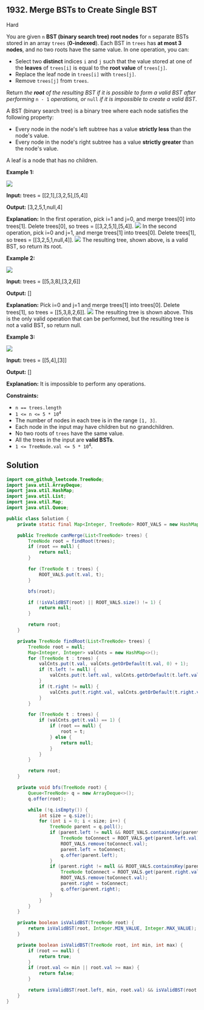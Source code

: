 ## 1932\. Merge BSTs to Create Single BST

Hard

You are given `n` **BST (binary search tree) root nodes** for `n` separate BSTs stored in an array `trees` (**0-indexed**). Each BST in `trees` has **at most 3 nodes**, and no two roots have the same value. In one operation, you can:

*   Select two **distinct** indices `i` and `j` such that the value stored at one of the **leaves** of `trees[i]` is equal to the **root value** of `trees[j]`.
*   Replace the leaf node in `trees[i]` with `trees[j]`.
*   Remove `trees[j]` from `trees`.

Return _the **root** of the resulting BST if it is possible to form a valid BST after performing_ `n - 1` _operations, or_ `null` _if it is impossible to create a valid BST_.

A BST (binary search tree) is a binary tree where each node satisfies the following property:

*   Every node in the node's left subtree has a value **strictly less** than the node's value.
*   Every node in the node's right subtree has a value **strictly greater** than the node's value.

A leaf is a node that has no children.

**Example 1:**

![](https://assets.leetcode.com/uploads/2021/06/08/d1.png)

**Input:** trees = \[\[2,1],[3,2,5],[5,4]]

**Output:** [3,2,5,1,null,4]

**Explanation:** In the first operation, pick i=1 and j=0, and merge trees[0] into trees[1]. Delete trees[0], so trees = \[\[3,2,5,1],[5,4]]. ![](https://assets.leetcode.com/uploads/2021/06/24/diagram.png) In the second operation, pick i=0 and j=1, and merge trees[1] into trees[0]. Delete trees[1], so trees = \[\[3,2,5,1,null,4]]. ![](https://assets.leetcode.com/uploads/2021/06/24/diagram-2.png) The resulting tree, shown above, is a valid BST, so return its root.

**Example 2:**

![](https://assets.leetcode.com/uploads/2021/06/08/d2.png)

**Input:** trees = \[\[5,3,8],[3,2,6]]

**Output:** []

**Explanation:** Pick i=0 and j=1 and merge trees[1] into trees[0]. Delete trees[1], so trees = \[\[5,3,8,2,6]]. ![](https://assets.leetcode.com/uploads/2021/06/24/diagram-3.png) The resulting tree is shown above. This is the only valid operation that can be performed, but the resulting tree is not a valid BST, so return null.

**Example 3:**

![](https://assets.leetcode.com/uploads/2021/06/08/d3.png)

**Input:** trees = \[\[5,4],[3]]

**Output:** []

**Explanation:** It is impossible to perform any operations.

**Constraints:**

*   `n == trees.length`
*   <code>1 <= n <= 5 * 10<sup>4</sup></code>
*   The number of nodes in each tree is in the range `[1, 3]`.
*   Each node in the input may have children but no grandchildren.
*   No two roots of `trees` have the same value.
*   All the trees in the input are **valid BSTs**.
*   <code>1 <= TreeNode.val <= 5 * 10<sup>4</sup></code>.

## Solution

```java
import com_github_leetcode.TreeNode;
import java.util.ArrayDeque;
import java.util.HashMap;
import java.util.List;
import java.util.Map;
import java.util.Queue;

public class Solution {
    private static final Map<Integer, TreeNode> ROOT_VALS = new HashMap<>();

    public TreeNode canMerge(List<TreeNode> trees) {
        TreeNode root = findRoot(trees);
        if (root == null) {
            return null;
        }

        for (TreeNode t : trees) {
            ROOT_VALS.put(t.val, t);
        }

        bfs(root);

        if (!isValidBST(root) || ROOT_VALS.size() != 1) {
            return null;
        }

        return root;
    }

    private TreeNode findRoot(List<TreeNode> trees) {
        TreeNode root = null;
        Map<Integer, Integer> valCnts = new HashMap<>();
        for (TreeNode t : trees) {
            valCnts.put(t.val, valCnts.getOrDefault(t.val, 0) + 1);
            if (t.left != null) {
                valCnts.put(t.left.val, valCnts.getOrDefault(t.left.val, 0) + 1);
            }
            if (t.right != null) {
                valCnts.put(t.right.val, valCnts.getOrDefault(t.right.val, 0) + 1);
            }
        }

        for (TreeNode t : trees) {
            if (valCnts.get(t.val) == 1) {
                if (root == null) {
                    root = t;
                } else {
                    return null;
                }
            }
        }

        return root;
    }

    private void bfs(TreeNode root) {
        Queue<TreeNode> q = new ArrayDeque<>();
        q.offer(root);

        while (!q.isEmpty()) {
            int size = q.size();
            for (int i = 0; i < size; i++) {
                TreeNode parent = q.poll();
                if (parent.left != null && ROOT_VALS.containsKey(parent.left.val)) {
                    TreeNode toConnect = ROOT_VALS.get(parent.left.val);
                    ROOT_VALS.remove(toConnect.val);
                    parent.left = toConnect;
                    q.offer(parent.left);
                }
                if (parent.right != null && ROOT_VALS.containsKey(parent.right.val)) {
                    TreeNode toConnect = ROOT_VALS.get(parent.right.val);
                    ROOT_VALS.remove(toConnect.val);
                    parent.right = toConnect;
                    q.offer(parent.right);
                }
            }
        }
    }

    private boolean isValidBST(TreeNode root) {
        return isValidBST(root, Integer.MIN_VALUE, Integer.MAX_VALUE);
    }

    private boolean isValidBST(TreeNode root, int min, int max) {
        if (root == null) {
            return true;
        }
        if (root.val <= min || root.val >= max) {
            return false;
        }

        return isValidBST(root.left, min, root.val) && isValidBST(root.right, root.val, max);
    }
}
```